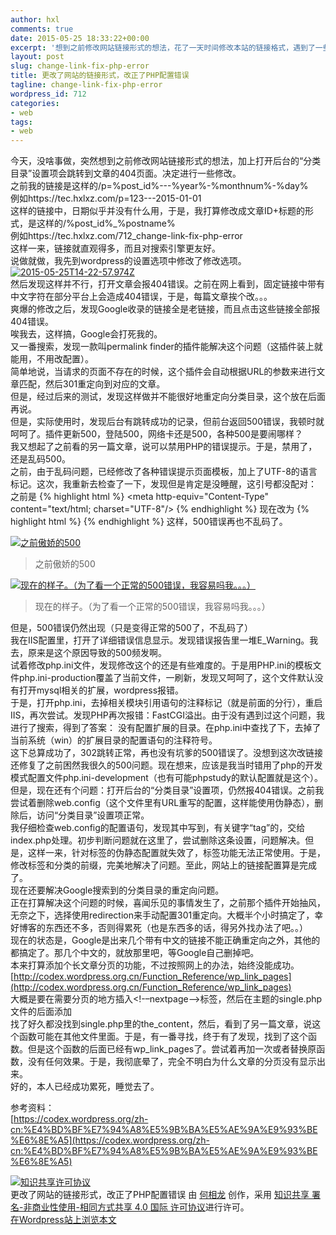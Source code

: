 ```yaml
---
author: hxl
comments: true
date: 2015-05-25 18:33:22+00:00
excerpt: '想到之前修改网站链接形式的想法，花了一天时间修改本站的链接格式，遇到了一些困难，最终成功。'
layout: post
slug: change-link-fix-php-error
title: 更改了网站的链接形式，改正了PHP配置错误
tagline: change-link-fix-php-error
wordpress_id: 712
categories:
- web
tags:
- web
---
```


今天，没啥事做，突然想到之前修改网站链接形式的想法，加上打开后台的“分类目录”设置项会跳转到文章的404页面。决定进行一些修改。  
之前我的链接是这样的/p=%post_id%---%year%-%monthnum%-%day%  
例如https://tec.hxlxz.com/p=123---2015-01-01  
这样的链接中，日期似乎并没有什么用，于是，我打算修改成文章ID+标题的形式，是这样的/%post_id%_%postname%  
例如https://tec.hxlxz.com/712_change-link-fix-php-error  
这样一来，链接就直观得多，而且对搜索引擎更友好。  
说做就做，我先到wordpress的设置选项中修改了修改选项。  
[![2015-05-25T14-22-57.974Z](https://tec.hxlxz.com/wp-content/uploads/2015/05/2015-05-25T14-22-57.974Z.png)](https://tec.hxlxz.com/wp-content/uploads/2015/05/2015-05-25T14-22-57.974Z.png)  
然后发现这样并不行，打开文章会报404错误。之前在网上看到，固定链接中带有中文字符在部分平台上会造成404错误，于是，每篇文章挨个改。。。  
爽爆的修改之后，发现Google收录的链接全是老链接，而且点击这些链接全部报404错误。  
唉我去，这样搞，Google会打死我的。  
又一番搜索，发现一款叫permalink finder的插件能解决这个问题（这插件装上就能用，不用改配置）。  
简单地说，当请求的页面不存在的时候，这个插件会自动根据URL的参数来进行文章匹配，然后301重定向到对应的文章。  
但是，经过后来的测试，发现这样做并不能很好地重定向分类目录，这个放在后面再说。  
但是，实际使用时，发现后台有跳转成功的记录，但前台返回500错误，我顿时就呵呵了。插件更新500，登陆500，网络卡还是500，各种500是要闹哪样？  
我又想起了之前看的另一篇文章，说可以禁用PHP的错误提示。于是，禁用了，还是乱码500。  
之前，由于乱码问题，已经修改了各种错误提示页面模板，加上了UTF-8的语言标记。这次，我重新去检查了一下，发现但是肯定是没睡醒，这引号都没配对：  
之前是 
{% highlight html %}
<meta http-equiv="Content-Type" content="text/html; charset="UTF-8"/>
{% endhighlight %}
现在改为 
{% highlight html %}
<meta http-equiv="Content-Type" content="text/html"   charset="UTF-8"/>
{% endhighlight %}
这样，500错误再也不乱码了。  

[![之前傲娇的500](https://tec.hxlxz.com/wp-content/uploads/2015/05/2015-05-25T14-43-60.324Z.png)](https://tec.hxlxz.com/wp-content/uploads/2015/05/2015-05-25T14-43-60.324Z.png)  

> 之前傲娇的500  

[![现在的样子。（为了看一个正常的500错误，我容易吗我。。。）](https://tec.hxlxz.com/wp-content/uploads/2015/05/2015-05-25T14-43-59.324Z.png)](https://tec.hxlxz.com/wp-content/uploads/2015/05/2015-05-25T14-43-59.324Z.png)  

> 现在的样子。（为了看一个正常的500错误，我容易吗我。。。）  

但是，500错误仍然出现（只是变得正常的500了，不乱码了）  
我在IIS配置里，打开了详细错误信息显示。发现错误报告里一堆E_Warning。我去，原来是这个原因导致的500频发啊。  
试着修改php.ini文件，发现修改这个的还是有些难度的。于是用PHP.ini的模板文件php.ini-production覆盖了当前文件，一刷新，发现又呵呵了，这个文件默认没有打开mysql相关的扩展，wordpress报错。  
于是，打开php.ini，去掉相关模块引用语句的注释标记（就是前面的分行），重启IIS，再次尝试。发现PHP再次报错：FastCGI溢出。由于没有遇到过这个问题，我进行了搜索，得到了答案：  没有配置扩展的目录。在php.ini中查找了下，去掉了当前系统（win）的扩展目录的配置语句的注释符号。  
这下总算成功了，302跳转正常，再也没有坑爹的500错误了。没想到这次改链接还修复了之前困然我很久的500问题。现在想来，应该是我当时错用了php的开发模式配置文件php.ini-development（也有可能phpstudy的默认配置就是这个）。  
但是，现在还有个问题：打开后台的“分类目录”设置项，仍然报404错误。之前我尝试着删除web.config（这个文件里有URL重写的配置，这样能使用伪静态），删除后，访问“分类目录”设置项正常。  
我仔细检查web.config的配置语句，发现其中写到，有关键字“tag”的，交给index.php处理。初步判断问题就在这里了，尝试删除这条设置，问题解决。但是，这样一来，针对标签的伪静态配置就失效了，标签功能无法正常使用。于是，修改标签和分类的前缀，完美地解决了问题。至此，网站上的链接配置算是完成了。  
现在还要解决Google搜索到的分类目录的重定向问题。  
正在打算解决这个问题的时候，喜闻乐见的事情发生了，之前那个插件开始抽风，无奈之下，选择使用redirection来手动配置301重定向。大概半个小时搞定了，幸好博客的东西还不多，否则得累死（也是东西多的话，得另外找办法了吧。。）  
现在的状态是，Google是出来几个带有中文的链接不能正确重定向之外，其他的都搞定了。那几个中文的，就放那里吧，等Google自己删掉吧。  
本来打算添加个长文章分页的功能，不过按照网上的办法，始终没能成功。  
[http://codex.wordpress.org.cn/Function_Reference/wp_link_pages](http://codex.wordpress.org.cn/Function_Reference/wp_link_pages)  
大概是要在需要分页的地方插入<!-–nextpage–->标签，然后在主题的single.php文件的<?php the_content(''); ?>后面添加<?php wp_link_pages(); ?>  
找了好久都没找到single.php里的the_content，然后，看到了另一篇文章，说这个函数可能在其他文件里面。于是，有一番寻找，终于有了发现，找到了这个函数。但是这个函数的后面已经有wp_link_pages了。尝试着再加一次或者替换原函数，没有任何效果。于是，我彻底晕了，完全不明白为什么文章的分页没有显示出来。  
好的，本人已经成功累死，睡觉去了。  

参考资料：  
[https://codex.wordpress.org/zh-cn:%E4%BD%BF%E7%94%A8%E5%9B%BA%E5%AE%9A%E9%93%BE%E6%8E%A5](https://codex.wordpress.org/zh-cn:%E4%BD%BF%E7%94%A8%E5%9B%BA%E5%AE%9A%E9%93%BE%E6%8E%A5)  


[![知识共享许可协议](https://i.creativecommons.org/l/by-nc-sa/4.0/88x31.png)](http://creativecommons.org/licenses/by-nc-sa/4.0/)  
更改了网站的链接形式，改正了PHP配置错误 由 [何相龙]() 创作，采用 [知识共享 署名-非商业性使用-相同方式共享 4.0 国际 许可协议](http://creativecommons.org/licenses/by-nc-sa/4.0/)进行许可。  
[在Wordpress站上浏览本文](https://tec.hxlxz.com/?p=712)